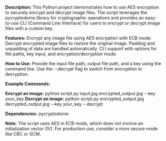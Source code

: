 **Description:**
This Python project demonstrates how to use AES encryption to securely encrypt and decrypt image files. The script leverages the pycryptodome library for cryptographic operations and provides an easy-to-use CLI (Command Line Interface) for users to encrypt or decrypt image files with a custom key.

**Features:**
Encrypt any image file using AES encryption with ECB mode.
Decrypt encrypted image files to restore the original image.
Padding and unpadding of data are handled automatically.
CLI support with options for file paths, key input, and encryption/decryption mode.

**How to Use:**
Provide the input file path, output file path, and a key using the command line.
Use the --decrypt flag to switch from encryption to decryption.

**Example Commands:**

**Encrypt an image:**
python script.py input.jpg encrypted_output.jpg --key your_key
**Decrypt an image:**
python script.py encrypted_output.jpg decrypted_output.jpg --key your_key --decrypt

**Dependencies:**
pycryptodome

**Note:** The script uses AES in ECB mode, which does not involve an initialization vector (IV). For production use, consider a more secure mode like CBC or GCM.
